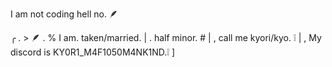  I am not coding hell no. 🪶

╭ . > 🪶 . % I am.  taken/married.
|   . half minor.   #
| , call me kyori/kyo. ❕
| , My discord is KY0R1_M4F1050M4NK1ND.❕ ]

